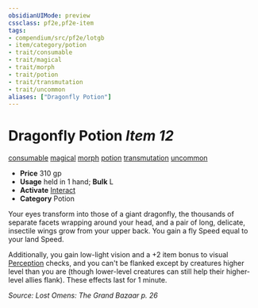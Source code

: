 ```yaml
---
obsidianUIMode: preview
cssclass: pf2e,pf2e-item
tags:
- compendium/src/pf2e/lotgb
- item/category/potion
- trait/consumable
- trait/magical
- trait/morph
- trait/potion
- trait/transmutation
- trait/uncommon
aliases: ["Dragonfly Potion"]
---
```

# Dragonfly Potion *Item 12*  
[consumable](../../../rules/traits/consumable.md)  [magical](../../../rules/traits/magical.md)  [morph](../../../rules/traits/morph.md)  [potion](../../../rules/traits/potion.md)  [transmutation](../../../rules/traits/transmutation.md)  [uncommon](../../../rules/traits/uncommon.md)  

- **Price** 310 gp
- **Usage** held in 1 hand; **Bulk** L
- **Activate** [Interact](../../../rules/actions/interact.md)
- **Category** Potion

Your eyes transform into those of a giant dragonfly, the thousands of separate facets wrapping around your head, and a pair of long, delicate, insectile wings grow from your upper back. You gain a fly Speed equal to your land Speed.

Additionally, you gain low-light vision and a +2 item bonus to visual [Perception](../../skills.md#Perception) checks, and you can't be flanked except by creatures higher level than you are (though lower-level creatures can still help their higher-level allies flank). These effects last for 1 minute.

*Source: Lost Omens: The Grand Bazaar p. 26*